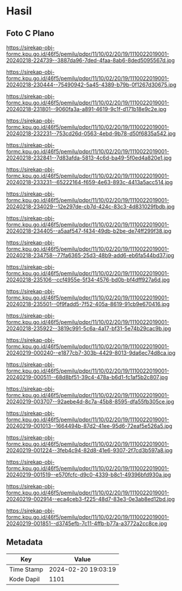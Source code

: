 # Hasil

## Foto C Plano

https://sirekap-obj-formc.kpu.go.id/46f5/pemilu/pdpr/11/10/02/20/19/1110022019001-20240218-224739--3887da96-7ded-4faa-8ab6-8ded5095567d.jpg

https://sirekap-obj-formc.kpu.go.id/46f5/pemilu/pdpr/11/10/02/20/19/1110022019001-20240218-230444--75490942-5a45-4389-b79b-0f1267d30675.jpg

https://sirekap-obj-formc.kpu.go.id/46f5/pemilu/pdpr/11/10/02/20/19/1110022019001-20240218-231801--9060fa3a-a891-4619-9c1f-d171b18e9c2e.jpg

https://sirekap-obj-formc.kpu.go.id/46f5/pemilu/pdpr/11/10/02/20/19/1110022019001-20240218-232231--753cd26d-0563-4ebd-9b78-d50f6835a542.jpg

https://sirekap-obj-formc.kpu.go.id/46f5/pemilu/pdpr/11/10/02/20/19/1110022019001-20240218-232841--7d83afda-5813-4c6d-ba49-5f0ed4a820e1.jpg

https://sirekap-obj-formc.kpu.go.id/46f5/pemilu/pdpr/11/10/02/20/19/1110022019001-20240218-233231--65222164-f659-4e63-893c-4413a5acc514.jpg

https://sirekap-obj-formc.kpu.go.id/46f5/pemilu/pdpr/11/10/02/20/19/1110022019001-20240218-234029--12e297de-cb7d-424c-83c3-4d831029fbdb.jpg

https://sirekap-obj-formc.kpu.go.id/46f5/pemilu/pdpr/11/10/02/20/19/1110022019001-20240218-234405--a5aaf547-f434-49db-b2be-de74ff299f38.jpg

https://sirekap-obj-formc.kpu.go.id/46f5/pemilu/pdpr/11/10/02/20/19/1110022019001-20240218-234758--77fa6365-25d3-48b9-add6-eb6fa544bd37.jpg

https://sirekap-obj-formc.kpu.go.id/46f5/pemilu/pdpr/11/10/02/20/19/1110022019001-20240218-235106--ccf4955e-5f34-4576-bd0b-bf4dff927a6d.jpg

https://sirekap-obj-formc.kpu.go.id/46f5/pemilu/pdpr/11/10/02/20/19/1110022019001-20240218-235501--0f9fadd5-7f52-405a-8619-91cb9e670416.jpg

https://sirekap-obj-formc.kpu.go.id/46f5/pemilu/pdpr/11/10/02/20/19/1110022019001-20240218-235922--3819c991-5c6a-4a17-bf31-5e74b29cac9b.jpg

https://sirekap-obj-formc.kpu.go.id/46f5/pemilu/pdpr/11/10/02/20/19/1110022019001-20240219-000240--e1877cb7-303b-4429-8013-9da6ec74d8ca.jpg

https://sirekap-obj-formc.kpu.go.id/46f5/pemilu/pdpr/11/10/02/20/19/1110022019001-20240219-000511--68d8bf51-39c4-478a-b6d1-fc1af5b2c807.jpg

https://sirekap-obj-formc.kpu.go.id/46f5/pemilu/pdpr/11/10/02/20/19/1110022019001-20240219-003707--92aebe4d-8c7a-45b8-8595-dfa55fb305ce.jpg

https://sirekap-obj-formc.kpu.go.id/46f5/pemilu/pdpr/11/10/02/20/19/1110022019001-20240219-001013--1664494b-87d2-41ee-95d6-72eaf5e526a5.jpg

https://sirekap-obj-formc.kpu.go.id/46f5/pemilu/pdpr/11/10/02/20/19/1110022019001-20240219-001224--3feb4c94-82d8-41e6-9307-2f7cd3b597a8.jpg

https://sirekap-obj-formc.kpu.go.id/46f5/pemilu/pdpr/11/10/02/20/19/1110022019001-20240219-001519--e570fcfc-d9c0-4339-b8c1-49396bfd930a.jpg

https://sirekap-obj-formc.kpu.go.id/46f5/pemilu/pdpr/11/10/02/20/19/1110022019001-20240219-002914--eca4ceb3-f225-48d7-83e3-0e3ab8ed12bd.jpg

https://sirekap-obj-formc.kpu.go.id/46f5/pemilu/pdpr/11/10/02/20/19/1110022019001-20240219-001851--d3745efb-7c11-4ffb-b77a-a3772a2cc8ce.jpg


## Metadata

| Key        | Value               |
| ---------- | ------------------- |
| Time Stamp | 2024-02-20 19:03:19 |
| Kode Dapil | 1101                |



